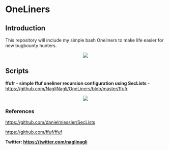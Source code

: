 
# OneLiners

## Introduction

This repository will include my simple bash Oneliners to make life easier for new bugbounty hunters.

<p align="center"> 
<img src="https://raw.githubusercontent.com/NagliNagli/naglinagli.github.io/master/images/BASH.jpeg">
</p>

## Scripts

**ffufr - simple ffuf oneliner recursion configuration using SecLists** - <https://github.com/NagliNagli/OneLiners/blob/master/ffufr>

<p align="center"> 
<img src="https://raw.githubusercontent.com/NagliNagli/naglinagli.github.io/master/images/finalffufr.png">
</p>

### References

<https://github.com/danielmiessler/SecLists>

<https://github.com/ffuf/ffuf>

**Twitter: https://twitter.com/naglinagli** 
